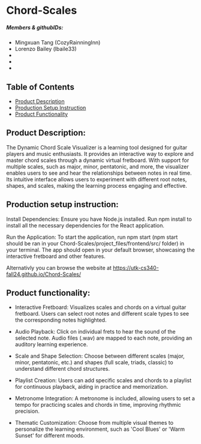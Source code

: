 # Chord-Scales
##### Members & githubIDs:
* Mingxuan Tang (CozyRainningInn)
* Lorenzo Bailey (lbaile33)
*
*
*

## Table of Contents
- [Product Description](#product-description)
- [Production Setup Instruction](#production-setup-instruction)
- [Product Functionality](#product-functionality)





## Product Description:
The Dynamic Chord Scale Visualizer is a learning tool designed for guitar players and music enthusiasts. It provides an interactive way to explore and master chord scales through a dynamic virtual fretboard. With support for multiple scales, such as major, minor, pentatonic, and more, the visualizer enables users to see and hear the relationships between notes in real time. Its intuitive interface allows users to experiment with different root notes, shapes, and scales, making the learning process engaging and effective.

## Production setup instruction: 
Install Dependencies: Ensure you have Node.js installed. Run npm install to install all the necessary dependencies for the React application.

Run the Application: To start the application, run npm start (npm start should be ran in your Chord-Scales/project_files/frontend/src/ folder) in your terminal. The app should open in your default browser, showcasing the interactive fretboard and other features.

Alternativly you can browse the website at https://utk-cs340-fall24.github.io/Chord-Scales/


## Product functionality:
- Interactive Fretboard: Visualizes scales and chords on a virtual guitar fretboard. Users can select root notes and different scale types to see the corresponding notes highlighted.

- Audio Playback: Click on individual frets to hear the sound of the selected note. Audio files (.wav) are mapped to each note, providing an auditory learning experience.

- Scale and Shape Selection: Choose between different scales (major, minor, pentatonic, etc.) and shapes (full scale, triads, classic) to understand different chord structures.

- Playlist Creation: Users can add specific scales and chords to a playlist for continuous playback, aiding in practice and memorization.

- Metronome Integration: A metronome is included, allowing users to set a tempo for practicing scales and chords in time, improving rhythmic precision.

- Thematic Customization: Choose from multiple visual themes to personalize the learning environment, such as 'Cool Blues' or 'Warm Sunset' for different moods.

